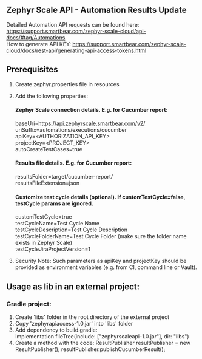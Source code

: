 ## Zephyr Scale API - Automation Results Update 
Detailed Automation API requests can be found here: https://support.smartbear.com/zephyr-scale-cloud/api-docs/#tag/Automations
<br/>
How to generate API KEY: https://support.smartbear.com/zephyr-scale-cloud/docs/rest-api/generating-api-access-tokens.html
<br/>

## Prerequisites
1. Create zephyr.properties file in resources <br/>
2. Add the following properties:
    #### Zephyr Scale connection details. E.g. for Cucumber report:
    baseUri=https://api.zephyrscale.smartbear.com/v2/ <br/>
    uriSuffix=automations/executions/cucumber <br/>
    apiKey=<AUTHORIZATION_API_KEY> <br/>
    projectKey=<PROJECT_KEY> <br/>
    autoCreateTestCases=true <br/>
    
    #### Results file details. E.g. for Cucumber report:
    resultsFolder=target/cucumber-report/ <br/>
    resultsFileExtension=json <br/>
    
    #### Customize test cycle details (optional). If customTestCycle=false, testCycle params are ignored. 
    customTestCycle=true <br/>
    testCycleName=Test Cycle Name <br/>
    testCycleDescription=Test Cycle Description <br/>
    testCycleFolderName=Test Cycle Folder (make sure the folder name exists in Zephyr Scale)<br/>
    testCycleJiraProjectVersion=1 <br/>
3. Security Note: Such parameters as apiKey and projectKey should be provided as environment variables (e.g. from CI, command line or Vault).

## Usage as lib in an external project:
### Gradle project:
1. Create 'libs' folder in the root directory of the external project
2. Copy 'zephyrapiaccess-1.0.jar' into 'libs' folder
3. Add dependency to build.gradle:     
   implementation fileTree(include: ["zephyrscaleapi-1.0.jar"], dir: "libs")
4. Create a method with the code:
   ResultPublisher resultPublisher = new ResultPublisher();
   resultPublisher.publishCucumberResult();